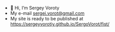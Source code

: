 - 👋 Hi, I’m Sergey Voroty
- My e-mail sergei.vorot@gmail.com
- My site is ready to be published at https://sergeyvorotiy.github.io/SergoVorot/fist/
